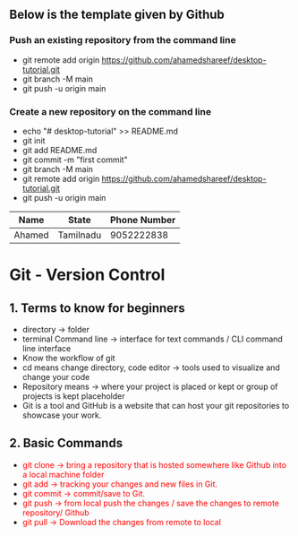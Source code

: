 


## Below is the template given by Github

### Push an existing repository from the command line

- git remote add origin https://github.com/ahamedshareef/desktop-tutorial.git
- git branch -M main
- git push -u origin main

### Create a new repository on the command line

- echo "# desktop-tutorial" >> README.md
- git init
- git add README.md
- git commit -m "first commit"
- git branch -M main
- git remote add origin https://github.com/ahamedshareef/desktop-tutorial.git
- git push -u origin main


<style>
r { color: Red }
o { color: Orange }
g { color: Green }
</style>

|Name | State | Phone Number|
|---|---|---|
|Ahamed|Tamilnadu|9052222838|


# Git - Version Control


## 1.  Terms to know for beginners
- directory -> folder
- terminal Command line -> interface for text commands / CLI command line interface
- Know the workflow of git
- cd means change directory, code editor -> tools used to visualize and change your code
- Repository means -> where your project is placed or kept or group of projects is kept placeholder
- Git is a tool and GitHub is a website that can host your git repositories to showcase your work.

##  2. Basic Commands
- <r> git clone -> bring a repository that is hosted somewhere like Github into a local machine folder
- <r> git add -> tracking your changes and new files in Git.
- <r> git commit -> commit/save to Git.
- <r> git push -> from local push the changes / save the changes to remote repository/ Github
- <r> git pull -> Download the changes from remote to local

